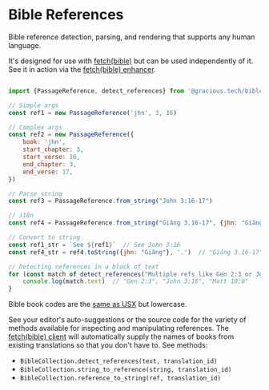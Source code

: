 # Bible References

Bible reference detection, parsing, and rendering that supports any human language.

It's designed for use with [fetch(bible)](https://fetch.bible) but can be used independently of it. See it in action via the [fetch(bible) enhancer](https://fetch.bible/access/enhancer/).


```js

import {PassageReference, detect_references} from '@gracious.tech/bible-references'

// Simple args
const ref1 = new PassageReference('jhn', 3, 16)

// Complex args
const ref2 = new PassageReference({
    book: 'jhn',
    start_chapter: 3,
    start_verse: 16,
    end_chapter: 3,
    end_verse: 17,
})

// Parse string
const ref3 = PassageReference.from_string("John 3:16-17")

// i18n
const ref4 = PassageReference.from_string("Giăng 3.16-17", {jhn: "Giăng"})

// Convert to string
const ref1_str = `See ${ref1}`  // See John 3:16
const ref4_str = ref4.toString({jhn: "Giăng"}, '.')  // "Giăng 3.16-17"

// Detecting references in a block of text
for (const match of detect_references("Multiple refs like Gen 2:3 or John 3:16 and Matt 10:8")){
    console.log(match.text)  // "Gen 2:3", "John 3:16", "Matt 10:8"
}

```

Bible book codes are the [same as USX](https://ubsicap.github.io/usx/vocabularies.html#usx-vocab-bookcode) but lowercase.

See your editor's auto-suggestions or the source code for the variety of methods available for
inspecting and manipulating references. The [fetch(bible) client](https://fetch.bible/access/client/) will automatically supply the names of books from existing translations so that you don't have to. See methods:

 * `BibleCollection.detect_references(text, translation_id)`
 * `BibleCollection.string_to_reference(string, translation_id)`
 * `BibleCollection.reference_to_string(ref, translation_id)`
